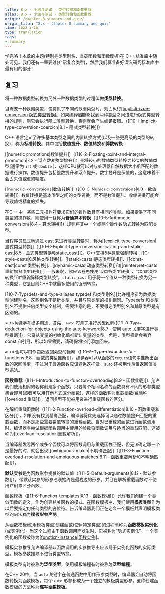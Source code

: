 ```yaml
---
title: 8.x - 小结与测试 - 类型转换和函数重载
alias: 8.x - 小结与测试 - 类型转换和函数重载
origin: /chapter-8-summary-and-quiz/
origin_title: "8.x — Chapter 8 summary and quiz"
time: 2022-1-20
type: translation
tags:
- summary
---
```


学完咯！本章的主题(特别是类型别名、重载函数和函数模板)在 C++ 标准库中随处可见。我们还有一章要讲(介绍复合类型)，然后我们将准备好深入研究标准库中最有用的部分！

## 复习

将一种数据类型转换为另外一种数据类型的过程叫做**类型转换**。

当需要一种数据类型，但提供了不同的数据类型时，则会执行[[implicit-type-conversion|隐式类型转换]](也称为自动类型转换或强制转换)。如果编译器能够找到两种类型之间进进行隐式类型转换的规则，则它会执行隐式类型转换，否则就会产生编译报错。（[[10-1-Implicit-type-conversion-coercion|8.1 - 隐式类型转换]]）

C++ 语言定义了许多基本类型之间的内置转换方式(以及一些更高级的类型的转换)，称为**标准转换**。其中包括**数值提升**、**数值转换**和**算数转换**


[[numeric promotions|数值提升]]（[[10-2-Floating-point-and-integral-promotion|8.2 - 浮点数和整型提升]]）是将较小的数值类型转换为较大的数值类型(通常为 `int` 或 `double` )，这样CPU就可以对与处理器自然数据大小相匹配的数据进行操作。数值提升包括整数提升和浮点提升。数字提升是保值的，这意味着不会丢失值或值的精度。

[[numeric-conversions|数值转换]]（[[10-3-Numeric-conversions|8.3 - 数值转换]]）数值转换是基本类型之间的类型转换，而不是数值提升。收缩转换可能会导致值或精度的损失。

在C++中，某些二元操作符要求它们的操作数具有相同的类型。如果提供了不同类型的操作数，则使用一组称为**普通算术转换**（[[10-5-Arithmetic-conversions|8.4 - 算术转换]]）规则将其中一个或两个操作数隐式转换为匹配类型。

当程序员显式地通过 cast 来进行类型转换时，称为[[explicit-type-conversion|显式类型转换]]（[[10-6-Explicit-type-conversion-casting-and-static-cast|8.5 - 显式类型转换和static_cast]]）。C++支持5种类型强制转换：[[C-style-casts|C风格类型转换]]、[[static-casts|静态类型转换]]、[[const-cast|const 类型转换]]、[[dynamic-casts|动态类型转换]]和[[reinterpret-casts|重新解释类型转换]]。一般来说，你应该避免使用"C风格类型转换”、“const类型转换”和“重新解释类型转换”。`static_cast` 用于将一个值从一种类型转换为另一种类型，它是目前C++中被最多使用的强制转换。


[[10-7-Typedefs-and-type-aliases|typedef 和类型别名]]允许程序员为数据类型创建别名。这些别名不是新类型，并且与原类型的操作相同。Typedefs 和类型别名不提供任何类型安全机制，需要注意的是，不要假定类型别名和其原类型是有区别的。

`auto`关键字有很多用途。首先，`auto` 可用于进行类型推断([[10-8-Type-deduction-for-objects-using-the auto-keyword|8.7 - 使用 auto 关键字进行类型推断]])，它将从变量的初始化值推断出变量的类型。但是，类型推断会丢弃 const 和引用，所以如果需要，请确保将它们添加回来。

`auto` 也可以用作函数返回类型的推断（[[10-9-Type-deduction-for-functions|8.8 - 函数的类型推断]]），编译器可以从函数的`return`语句中推断出函数的返回类型，不过对于普通函数应该避免这样做。`auto` 还被用作后置返回值类型语法。

**函数重载**（[[11-1-Introduction-to-function-overloading|8.9 - 函数重载]]）允许我们使用相同的名称创建多个函数，只要每个相同名称的函数具有不同的形参类型集合即可(或者可以用其他方式区分函数)。这样的函数称为重载函数(或简称[[overload|重载]])。返回类型不能被用来进行重载函数的区分。

在解析重载函数时（[[11-2-Function-overload-differentiation|8.10 - 函数重载和区分]]），如果没有找到精确匹配，编译器将优先选择可以通过数值提升匹配的重载函数，而不是那些需要数值转换的重载函数。当对已重载的函数进行函数调用时，编译器将尝试根据函数调用中使用的参数将函数调用与适当的重载匹配。这被称为[[overload-resolution|重载解析]]。

当编译器发现两个或多个函数可以将函数调用与重载函数匹配，但无法确定哪一个是最好的时，就会出现[[ambiguous-match|不明确匹配]]（[[11-3-Function-overload-resolution-and-ambiguous-matches|8.11 - 函数重载解析和不明确匹配]]）。

**默认实参**是为函数形参提供的默认值（[[11-5-Default-arguments|8.12 - 默认参数]]）。带默认实参的形参必须始终是最右边的形参，并且在解析重载函数时不使用它们来区分函数。

函数模板（[[11-6-Function-templates|8.13 - 函数模板]]）允许我们创建一个类似函数的定义，作为创建相关函数的模式。在函数模板中，我们使用**模板类型**作为以后要指定的任何类型的占位符。告诉编译器我们正在定义一个模板并声明模板类型的语法称为**模板形参声明**。

从函数模板(使用模板类型)创建函数(使用特定类型)的过程简称为**函数模板实例化**(或实例化)。当这个过程由于函数调用而发生时，它被称为“隐式实例化”。一个实例化的函数被称为[[function-instance|函数实例]](或简称**实例**，有时也称为**模板函数**)。

模板实参推导允许编译器从函数调用的实参推导出应该用于实例化函数的实际类型。模板参数推导不进行类型转换。

模板类型有时被称为**泛型类型**，使用模板编程有时被称为**泛型编程**。

在C++ 20中，当 `auto` 关键字在普通函数中用作形参类型时，编译器会自动将函数转换为函数模板，每个 `auto` 形参都成为一个独立的模板类型形参。这种创建函数模板的方法称为**缩写函数模板**。